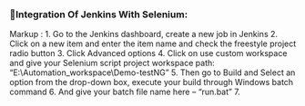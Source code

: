 ### :dart:Integration Of Jenkins With Selenium: <br> 
Markup : 1. Go to the Jenkins dashboard, create a new job in Jenkins
         2. Click on a new item and enter the item name and check the freestyle project radio button
         3. Click Advanced options
         4. Click on use custom workspace and give your Selenium script project workspace path: “E:\Automation_workspace\Demo-testNG”
         5. Then go to Build and Select an option from the drop-down box, execute your build through Windows batch command
         6. And give your batch file name here – “run.bat”
         7.
